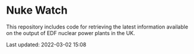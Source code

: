 # Nuke Watch

This repository includes code for retrieving the latest information available on the output of EDF nuclear power plants in the UK.

Last updated: 2022-03-02 15:08